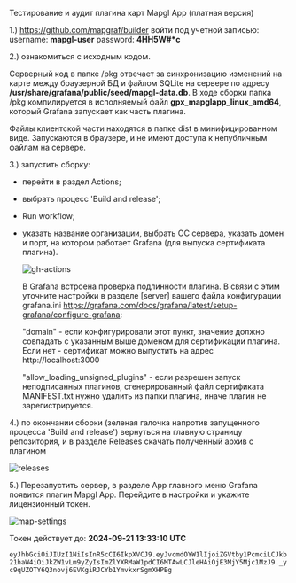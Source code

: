 Тестирование и аудит плагина карт Mapgl App (платная версия)

1.) https://github.com/mapgraf/builder войти под учетной записью:
username: <b>mapgl-user</b>
password: <b>4HH5W#*c</b>

2.) ознакомиться с исходным кодом. 

Серверный код в папке /pkg отвечает за синхронизацию изменений на карте между браузерной БД и файлом SQLite на сервере по адресу <b>/usr/share/grafana/public/seed/mapgl-data.db</b>. 
В ходе сборки папка /pkg компилируется в исполняемый файл <b>gpx_mapglapp_linux_amd64</b>, который Grafana запускает как часть плагина. 

Файлы клиентской части находятся в папке dist в минифицированном виде. Запускаются в браузере, и не имеют доступа к непубличным файлам на сервере. 

3.) запустить сборку:
 - перейти в раздел Actions;
 - выбрать процесс 'Build and release';
 - Run workflow;
 - указать название организации, выбрать ОС сервера, указать домен и порт, на котором работает Grafana (для выпуска сертификата плагина). 
 
   ![gh-actions](https://github.com/user-attachments/assets/b207f89b-af09-46fc-983b-5245b832eaba)

     
   В Grafana встроена проверка подлинности плагина. В связи с этим уточните настройки в разделе [server] вашего файла конфигурации grafana.ini https://grafana.com/docs/grafana/latest/setup-grafana/configure-grafana:
   
    "domain" - если конфигурировали этот пункт, значение должно совпадать с указанным выше доменом для сертификации плагина. Если нет - сертификат можно выпустить на адрес http://localhost:3000
   
    "allow_loading_unsigned_plugins" - если разрешен запуск неподписанных плагинов, сгенерированный файл сертификата MANIFEST.txt нужно удалить из папки плагина, иначе плагин не зарегистрируется.
    

4.) по окончании сборки (зеленая галочка напротив запущенного процесса 'Build and release') вернуться на главную страницу репозитория, и в разделе Releases скачать полученный архив с плагином

![releases](https://github.com/user-attachments/assets/9c1cbebd-38c8-47f1-9b84-821d4be34f0f)



5.) Перезапустить сервер, в разделе App главного меню Grafana появится плагин Mapgl App. Перейдите в настройки и укажите лицензионный токен.

![map-settings](https://github.com/user-attachments/assets/03507bc4-77b1-429a-a8d9-61f2dd60487b)

Токен действует до: <b>2024-09-21 13:33:10 UTC</b>

```eyJhbGciOiJIUzI1NiIsInR5cCI6IkpXVCJ9.eyJvcmdOYW1lIjoiZGVtby1PcmciLCJkb21haW4iOiJkZW1vLm9yZyIsImZlYXRMaW1pdCI6MTAwLCJleHAiOjE3MjY5Mjc1MzJ9._yc9qUZOTY6Q3novj6EVKgiRJCYb1YmvkxrSgmXHPBg```
